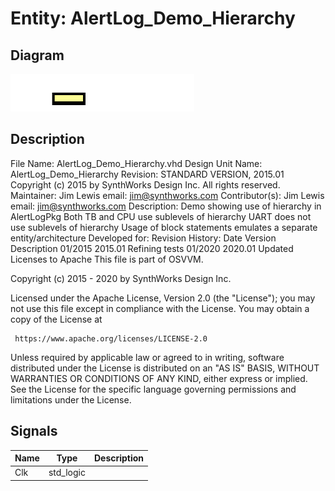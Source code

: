 # Entity: AlertLog_Demo_Hierarchy
## Diagram
![Diagram](AlertLog_Demo_Hierarchy.svg "Diagram")
## Description
 File Name:         AlertLog_Demo_Hierarchy.vhd
 Design Unit Name:  AlertLog_Demo_Hierarchy
 Revision:          STANDARD VERSION,  2015.01
 Copyright (c) 2015 by SynthWorks Design Inc.  All rights reserved.
 Maintainer:        Jim Lewis      email:  jim@synthworks.com
 Contributor(s):
    Jim Lewis      email:  jim@synthworks.com
 Description:
   Demo showing use of hierarchy in AlertLogPkg
   Both TB and CPU use sublevels of hierarchy
   UART does not use sublevels of hierarchy
   Usage of block statements emulates a separate entity/architecture
 Developed for:
 Revision History:
   Date      Version    Description
   01/2015   2015.01    Refining tests
   01/2020   2020.01    Updated Licenses to Apache
 This file is part of OSVVM.
 
 Copyright (c) 2015 - 2020 by SynthWorks Design Inc.  
 
 Licensed under the Apache License, Version 2.0 (the "License");
 you may not use this file except in compliance with the License.
 You may obtain a copy of the License at
 
     https://www.apache.org/licenses/LICENSE-2.0
 
 Unless required by applicable law or agreed to in writing, software
 distributed under the License is distributed on an "AS IS" BASIS,
 WITHOUT WARRANTIES OR CONDITIONS OF ANY KIND, either express or implied.
 See the License for the specific language governing permissions and
 limitations under the License.
 
## Signals
| Name | Type      | Description |
| ---- | --------- | ----------- |
| Clk  | std_logic |             |
